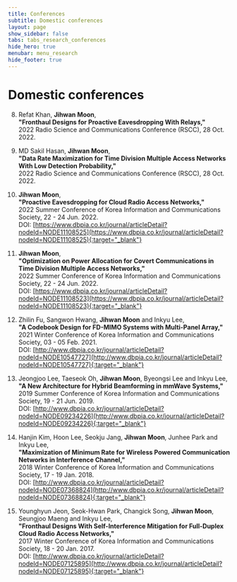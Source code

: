 ```yaml
---
title: Conferences
subtitle: Domestic conferences
layout: page
show_sidebar: false
tabs: tabs_research_conferences
hide_hero: true
menubar: menu_research
hide_footer: true
---
```


# Domestic conferences

8. Refat Khan, __Jihwan Moon__,      
__"Fronthaul Designs for Proactive Eavesdropping With Relays,"__     
2022 Radio Science and Communications Conference (RSCC), 28 Oct. 2022.     

7. MD Sakil Hasan, __Jihwan Moon__,      
__"Data Rate Maximization for Time Division Multiple Access Networks With Low Detection Probability,"__     
2022 Radio Science and Communications Conference (RSCC), 28 Oct. 2022.     

6. __Jihwan Moon__,      
__"Proactive Eavesdropping for Cloud Radio Access Networks,"__     
2022 Summer Conference of Korea Information and Communications Society, 22 - 24 Jun. 2022.     
DOI: [https://www.dbpia.co.kr/journal/articleDetail?nodeId=NODE11108525](https://www.dbpia.co.kr/journal/articleDetail?nodeId=NODE11108525){:target="_blank"}  

5. __Jihwan Moon__,      
__"Optimization on Power Allocation for Covert Communications in Time Division Multiple Access Networks,"__     
2022 Summer Conference of Korea Information and Communications Society, 22 - 24 Jun. 2022.     
DOI: [https://www.dbpia.co.kr/journal/articleDetail?nodeId=NODE11108523](https://www.dbpia.co.kr/journal/articleDetail?nodeId=NODE11108523){:target="_blank"}  

4. Zhilin Fu, Sangwon Hwang, __Jihwan Moon__ and Inkyu Lee,      
__"A Codebook Design for FD-MIMO Systems with Multi-Panel Array,"__     
2021 Winter Conference of Korea Information and Communications Society, 03 - 05 Feb. 2021.      
DOI: [http://www.dbpia.co.kr/journal/articleDetail?nodeId=NODE10547727](http://www.dbpia.co.kr/journal/articleDetail?nodeId=NODE10547727){:target="_blank"}  

3. Jeongjoo Lee, Taeseok Oh, __Jihwan Moon__, Byeongsi Lee and Inkyu Lee,      
__"A New Architecture for Hybrid Beamforming in mmWave Systems,"__     
2019 Summer Conference of Korea Information and Communications Society, 19 - 21 Jun. 2019.      
DOI: [http://www.dbpia.co.kr/journal/articleDetail?nodeId=NODE09234226](http://www.dbpia.co.kr/journal/articleDetail?nodeId=NODE09234226){:target="_blank"}  

2. Hanjin Kim, Hoon Lee, Seokju Jang, __Jihwan Moon__, Junhee Park and Inkyu Lee,      
__"Maximization of Minimum Rate for Wireless Powered Communication Networks in Interference Channel,"__     
2018 Winter Conference of Korea Information and Communications Society, 17 - 19 Jan. 2018.      
DOI: [http://www.dbpia.co.kr/journal/articleDetail?nodeId=NODE07368824](http://www.dbpia.co.kr/journal/articleDetail?nodeId=NODE07368824){:target="_blank"}       

1. Younghyun Jeon, Seok-Hwan Park, Changick Song, __Jihwan Moon__, Seungjoo Maeng and Inkyu Lee,       
__"Fronthaul Designs With Self-Interference Mitigation for Full-Duplex Cloud Radio Access Networks,"__        
2017 Winter Conference of Korea Information and Communications Society, 18 - 20 Jan. 2017.      
DOI: [http://www.dbpia.co.kr/journal/articleDetail?nodeId=NODE07125895](http://www.dbpia.co.kr/journal/articleDetail?nodeId=NODE07125895){:target="_blank"}       
